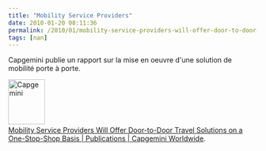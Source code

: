 ```yaml
---
title: "Mobility Service Providers"
date: 2010-01-20 08:11:36
permalink: /2010/01/mobility-service-providers-will-offer-door-to-door-travel-solutions-on-a-one-stop-shop-basis-publications-capgemini-world.html
tags: [nan]
---
```


<p>Capgemini publie un rapport sur la mise en oeuvre d'une solution de mobilité porte à porte.</p> <p><a href="https://gabrielplassat.github.io/transportsdufutur/wp-content/uploads/sites/6/old/6a0120a66d2ad4970b0120a7f0a671970b-pi.jpg"><img alt="Capgemini" border="0" class="asset asset-image at-xid-6a0120a66d2ad4970b0120a7f0a671970b " height="91" src="/wp-content/uploads/sites/6/old/6a0120a66d2ad4970b0120a7f0a671970b-500pi.jpg" title="Capgemini" width="74" /></a> <br /> <a href="http://www.capgemini.com/insights-and-resources/by-publication/mobility-service-providers-will-offer-doortodoor-travel-solutions-on-a-onestopshop-basis/" target="_blank" title="Mobility Service Providers Will Offer Door-to-Door Travel Solutions on a One-Stop-Shop Basis | Publications | Capgemini Worldwide">Mobility Service Providers Will Offer Door-to-Door Travel Solutions on a One-Stop-Shop Basis | Publications | Capgemini Worldwide</a>.</p>
